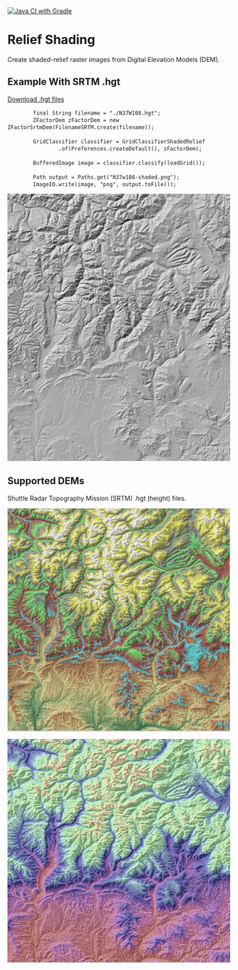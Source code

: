 [![Java CI with Gradle](https://github.com/jimnewpower/relief-shading/actions/workflows/gradle.yml/badge.svg)](https://github.com/jimnewpower/relief-shading/actions/workflows/gradle.yml)

# Relief Shading
Create shaded-relief raster images from Digital Elevation Models (DEM).

## Example With SRTM .hgt
[Download .hgt files](https://eospso.gsfc.nasa.gov/missions/shuttle-radar-topography-mission)
```
        final String filename = "./N37W108.hgt";
        ZFactorDem zFactorDem = new ZFactorSrtmDem(FilenameSRTM.create(filename));

        GridClassifier classifier = GridClassifierShadedRelief
                .of(Preferences.createDefault(), zFactorDem);

        BufferedImage image = classifier.classify(loadGrid());

        Path output = Paths.get("N37w108-shaded.png");
        ImageIO.write(image, "png", output.toFile());
```
<img src="https://github.com/jimnewpower/relief-shading/blob/main/images/N37w108-shaded.png" alt="Shaded Relief" width="500" height="600">

## Supported DEMs
Shuttle Radar Topography Mission (SRTM) .hgt (height) files.

![San Juan Mountains, Colorado](images/sanjuans.png?raw=true "San Juan Mountains, Colorado USA")

![San Juan Mountains, Colorado](images/sanjuans2.png?raw=true "San Juan Mountains, Colorado USA")
